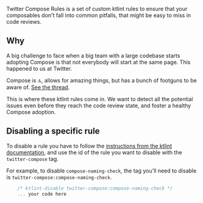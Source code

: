 Twitter Compose Rules is a set of custom ktlint rules to ensure that your composables don't fall into common pitfalls, that might be easy to miss in code reviews.

## Why

A big challenge to face when a big team with a large codebase starts adopting Compose is that not everybody will start at the same page. This happened to us at Twitter.

Compose is 🔝, allows for amazing things, but has a bunch of footguns to be aware of. [See the thread](https://twitter.com/mrmans0n/status/1507390768796909571).

This is where these ktlint rules come in. We want to detect all the potential issues even before they reach the code review state, and foster a healthy Compose adoption.

## Disabling a specific rule

To disable a rule you have to follow the [instructions from the ktlint documentation](https://github.com/pinterest/ktlint#how-do-i-suppress-an-errors-for-a-lineblockfile), and use the id of the rule you want to disable with the `twitter-compose` tag.

For example, to disable `compose-naming-check`, the tag you'll need to disable is `twitter-compose:compose-naming-check`.

```kotlin
    /* ktlint-disable twitter-compose:compose-naming-check */
    ... your code here
```
